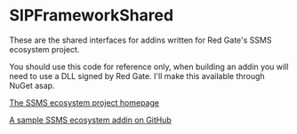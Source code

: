SIPFrameworkShared
==================
These are the shared interfaces for addins written for Red Gate's SSMS ecosystem project. 

You should use this code for reference only, when building an addin you will need to use a DLL signed by Red Gate. I'll make this available through NuGet asap.

[The SSMS ecosystem project homepage](http://www.red-gate.com/ssmsecosystem)

[A sample SSMS ecosystem addin on GitHub](https://github.com/red-gate/SampleSsmsEcosystemAddin)

